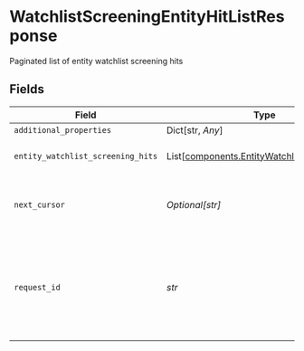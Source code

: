 # WatchlistScreeningEntityHitListResponse

Paginated list of entity watchlist screening hits


## Fields

| Field                                                                                                                                       | Type                                                                                                                                        | Required                                                                                                                                    | Description                                                                                                                                 | Example                                                                                                                                     |
| ------------------------------------------------------------------------------------------------------------------------------------------- | ------------------------------------------------------------------------------------------------------------------------------------------- | ------------------------------------------------------------------------------------------------------------------------------------------- | ------------------------------------------------------------------------------------------------------------------------------------------- | ------------------------------------------------------------------------------------------------------------------------------------------- |
| `additional_properties`                                                                                                                     | Dict[str, *Any*]                                                                                                                            | :heavy_minus_sign:                                                                                                                          | N/A                                                                                                                                         |                                                                                                                                             |
| `entity_watchlist_screening_hits`                                                                                                           | List[[components.EntityWatchlistScreeningHit](../../models/components/entitywatchlistscreeninghit.md)]                                      | :heavy_check_mark:                                                                                                                          | List of entity watchlist screening hits                                                                                                     |                                                                                                                                             |
| `next_cursor`                                                                                                                               | *Optional[str]*                                                                                                                             | :heavy_check_mark:                                                                                                                          | An identifier that determines which page of results you receive.                                                                            | eyJkaXJlY3Rpb24iOiJuZXh0Iiwib2Zmc2V0IjoiMTU5NDM                                                                                             |
| `request_id`                                                                                                                                | *str*                                                                                                                                       | :heavy_check_mark:                                                                                                                          | A unique identifier for the request, which can be used for troubleshooting. This identifier, like all Plaid identifiers, is case sensitive. |                                                                                                                                             |